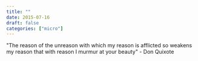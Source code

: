 ```yaml
---
title: ""
date: 2015-07-16
draft: false
categories: ["micro"]
---
```

"The reason of the unreason with which my reason is afflicted so weakens my reason that with reason I murmur at your beauty" - Don Quixote
